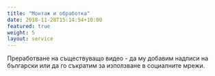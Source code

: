 ```yaml
---
title: "Монтаж и обработка"
date: 2018-11-28T15:14:54+10:00
featured: true
weight: 5
layout: service
---
```

Преработване на съществуващо видео - да му добавим надписи на български или да го съкратим за използване в социалните мрежи.